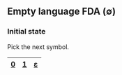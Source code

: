 ## Empty language FDA (∅)

### Initial state

Pick the next symbol.



| [0](rej.md) | [1](rej.md) | [ε](rej.md) |
| :------ | :-------- | :-------- |
